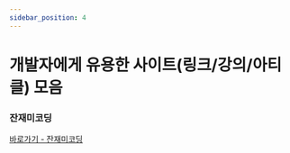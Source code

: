 ```yaml
---
sidebar_position: 4
---
```


# 개발자에게 유용한 사이트(링크/강의/아티클) 모음

<head>
  <meta name="keywords" content="개발자에게 유용한 사이트,개발자에게 유용한 링크,개발자에게 유용한 강의,개발자에게 유용한 아티클, 기술블로그"/>
</head>


### 잔재미코딩

[바로가기 - 잔재미코딩](https://www.fun-coding.org/)